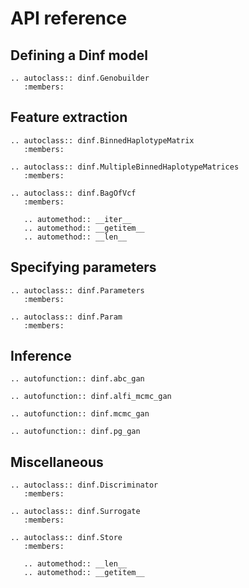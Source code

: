 # API reference

## Defining a Dinf model

```{eval-rst}
.. autoclass:: dinf.Genobuilder
   :members:
```

## Feature extraction

```{eval-rst}
.. autoclass:: dinf.BinnedHaplotypeMatrix
   :members:
```


```{eval-rst}
.. autoclass:: dinf.MultipleBinnedHaplotypeMatrices
   :members:
```

```{eval-rst}
.. autoclass:: dinf.BagOfVcf
   :members:

   .. automethod:: __iter__
   .. automethod:: __getitem__
   .. automethod:: __len__
```

## Specifying parameters

```{eval-rst}
.. autoclass:: dinf.Parameters
   :members:
```

```{eval-rst}
.. autoclass:: dinf.Param
   :members:
```

## Inference

```{eval-rst}
.. autofunction:: dinf.abc_gan
```

```{eval-rst}
.. autofunction:: dinf.alfi_mcmc_gan
```

```{eval-rst}
.. autofunction:: dinf.mcmc_gan
```

```{eval-rst}
.. autofunction:: dinf.pg_gan
```

## Miscellaneous

```{eval-rst}
.. autoclass:: dinf.Discriminator
   :members:
```

```{eval-rst}
.. autoclass:: dinf.Surrogate
   :members:
```

```{eval-rst}
.. autoclass:: dinf.Store
   :members:

   .. automethod:: __len__
   .. automethod:: __getitem__
```
